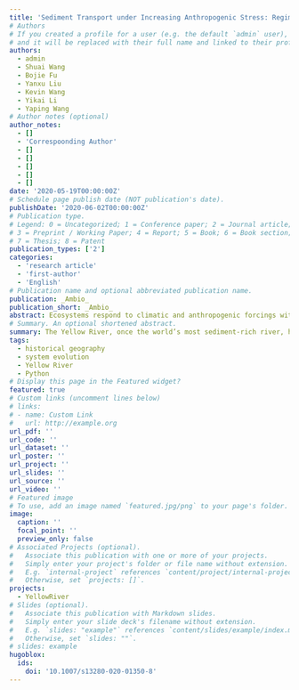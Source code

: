 ```yaml
---
title: 'Sediment Transport under Increasing Anthropogenic Stress: Regime Shifts within the Yellow River, China'
# Authors
# If you created a profile for a user (e.g. the default `admin` user), write the username (folder name) here
# and it will be replaced with their full name and linked to their profile.
authors:
  - admin
  - Shuai Wang
  - Bojie Fu
  - Yanxu Liu
  - Kevin Wang
  - Yikai Li
  - Yaping Wang
# Author notes (optional)
author_notes:
  - []
  - 'Correspoonding Author'
  - []
  - []
  - []
  - []
  - []
date: '2020-05-19T00:00:00Z'
# Schedule page publish date (NOT publication's date).
publishDate: '2020-06-02T00:00:00Z'
# Publication type.
# Legend: 0 = Uncategorized; 1 = Conference paper; 2 = Journal article;
# 3 = Preprint / Working Paper; 4 = Report; 5 = Book; 6 = Book section;
# 7 = Thesis; 8 = Patent
publication_types: ['2']
categories:
  - 'research article'
  - 'first-author'
  - 'English'
# Publication name and optional abbreviated publication name.
publication: _Ambio_
publication_short: _Ambio_
abstract: Ecosystems respond to climatic and anthropogenic forcings with regime shifts and reorganizations of their system structures. In river basins, changes in sediment transport can have cascading effects that cause ecosystem regime shifts. The Yellow River, once the world’s most sediment-rich river, has experienced dramatic regime shifts. Although recent intervention has returned sediment discharge in the Yellow River to pristine levels, our understanding of previous regime shifts remains inadequate, particularly for the regime shift to a sediment rich period during early historical time. We reanalyzed previous datasets to clarify the first historical sediment transport regime shift in the Yellow River. Our results show that while historical climatic changes (e.g., the Medieval Warm Period, about 900–1100 AD) caused changes in sediment transport, a regime shift occurred only under increased forcing from anthropogenic stresses (started from about 1350 AD, reached the tipping point after 1900 AD). This unique behavior of the Yellow River under increasing anthropogenic forces may provide perspective for sustainable river basin management.
# Summary. An optional shortened abstract.
summary: The Yellow River, once the world’s most sediment-rich river, has experienced dramatic regime shifts. We reanalyzed previous datasets to clarify the first historical sediment transport regime shift in the Yellow River. Our results suggest a regime shift occurred only under increased forcing from anthropogenic stresses (after 1900 AD). 
tags:
  - historical geography
  - system evolution
  - Yellow River
  - Python
# Display this page in the Featured widget?
featured: true
# Custom links (uncomment lines below)
# links:
# - name: Custom Link
#   url: http://example.org
url_pdf: ''
url_code: ''
url_dataset: ''
url_poster: ''
url_project: ''
url_slides: ''
url_source: ''
url_video: ''
# Featured image
# To use, add an image named `featured.jpg/png` to your page's folder.
image:
  caption: ''
  focal_point: ''
  preview_only: false
# Associated Projects (optional).
#   Associate this publication with one or more of your projects.
#   Simply enter your project's folder or file name without extension.
#   E.g. `internal-project` references `content/project/internal-project/index.md`.
#   Otherwise, set `projects: []`.
projects:
  - YellowRiver
# Slides (optional).
#   Associate this publication with Markdown slides.
#   Simply enter your slide deck's filename without extension.
#   E.g. `slides: "example"` references `content/slides/example/index.md`.
#   Otherwise, set `slides: ""`.
# slides: example
hugoblox:
  ids:
    doi: '10.1007/s13280-020-01350-8'
---
```

